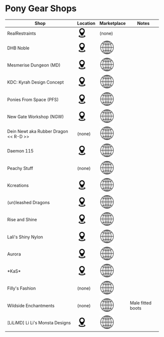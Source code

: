 # Pony Gear Shops

| Shop                   | Location | Marketplace | Notes |
| ----                   | -------- | ----------- | ----- |
| RealRestraints         |  [![LM link](assets/loc-pin.jpg)](https://maps.secondlife.com/secondlife/Pak/76/61/105) | (none)      |       |
| DHB Noble              | [![LM link](assets/loc-pin.jpg)](https://maps.secondlife.com/secondlife/Enthrall%20Island/171/63/40) | [![MP link](assets/globe-icon.jpg)](https://marketplace.secondlife.com/stores/186381/search?search%5Bkeywords%5D=pony) | |
| Mesmerise Dungeon (MD) | [![LM link](assets/loc-pin.jpg)](https://maps.secondlife.com/secondlife/MD/63/63/26) | [![MP link](assets/globe-icon.jpg)](https://marketplace.secondlife.com/stores/122062/search?search%5Bkeywords%5D=pony) | |
| KDC: Kyrah Design Concept | [![LM link](assets/loc-pin.jpg)](https://maps.secondlife.com/secondlife/dead%20realm/128/128/604) | [![MP link](assets/globe-icon.jpg)](https://marketplace.secondlife.com/stores/235/search?search%5Bkeywords%5D=pony)
| Ponies From Space (PFS) | [![LM link](assets/loc-pin.jpg)](https://maps.secondlife.com/secondlife/Bella%20Amicizia/111/6/33) | [![MP link](assets/globe-icon.jpg)](https://marketplace.secondlife.com/stores/174040) | |
| New Gate Workshop (NGW) | [![LM link](assets/loc-pin.jpg)](https://maps.secondlife.com/secondlife/Oasis%20Paradise/59/76/2061) | [![MP link](assets/globe-icon.jpg)](https://marketplace.secondlife.com/stores/171122/search?search%5Bkeywords%5D=pony) | |
| Dein Newt aka Rubber Dragon << R-D >> | (none) | [![MP link](assets/globe-icon.jpg)](https://marketplace.secondlife.com/stores/49920) | |
| Daemon 115 | [![LM link](assets/loc-pin.jpg)](https://maps.secondlife.com/secondlife/Envision/90/127/1001) | [![MP link](assets/globe-icon.jpg)](https://marketplace.secondlife.com/stores/211168/search?search%5Bkeywords%5D=pony) | |
| Peachy Stuff | (none) | [![MP link](assets/globe-icon.jpg)](https://marketplace.secondlife.com/stores/183636/search?search%5Bkeywords%5D=pony) | |
| Kcreations | [![LM link](assets/loc-pin.jpg)](https://maps.secondlife.com/secondlife/Lineside/130/238/597) | [![MP link](assets/globe-icon.jpg)](https://marketplace.secondlife.com/stores/5224/search?search%5Bkeywords%5D=pony) | |
| (un)leashed Dragons | [![LM link](assets/loc-pin.jpg)](https://maps.secondlife.com/secondlife/The%20Farthest%20Shore/105/135/22) | [![MP link](assets/globe-icon.jpg)](https://marketplace.secondlife.com/stores/165617) | |
| Rise and Shine | [![LM link](assets/loc-pin.jpg)](null) | [![MP link](assets/globe-icon.jpg)](https://marketplace.secondlife.com/stores/169810)
| Lali's Shiny Nylon | [![LM link](assets/loc-pin.jpg)](https://maps.secondlife.com/secondlife/Ingvar/194/162/3701) | [![MP link](assets/globe-icon.jpg)](https://marketplace.secondlife.com/stores/45303/search?search%5Bkeywords%5D=pony) | |
| Aurora | [![LM link](assets/loc-pin.jpg)](https://maps.secondlife.com/secondlife/Veles%202/128/171/21) | [![MP link](assets/globe-icon.jpg)](https://marketplace.secondlife.com/stores/217512/search?search%5Bkeywords%5D=pony) | |
| \*KaS\* | [![LM link](assets/loc-pin.jpg)](https://maps.secondlife.com/secondlife/Sandor/91/161/37/) | [![MP link](assets/globe-icon.jpg)](https://marketplace.secondlife.com/stores/63888/) | |
| Filly's Fashion | (none) | [![MP link](assets/globe-icon.jpg)](https://marketplace.secondlife.com/stores/235144/) | |
| Wildside Enchantments | (none) | [![MP link](assets/globe-icon.jpg)](https://marketplace.secondlife.com/stores/214738) | Male fitted boots |
| [LiLiMD] Li Li's Monsta Designs | [![LM link](assets/loc-pin.jpg)](http://maps.secondlife.com/secondlife/Lorrey/211/192/2006) | [![MP link](assets/globe-icon.jpg)](https://marketplace.secondlife.com/stores/225096/search?utf8=%E2%9C%93&search%5Bcategory_id%5D=&search%5Bmaturity_level%5D=GMA&search%5Bkeywords%5D=pony) | |
